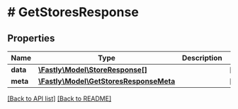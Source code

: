 # # GetStoresResponse

## Properties

Name | Type | Description | Notes
------------ | ------------- | ------------- | -------------
**data** | [**\Fastly\Model\StoreResponse[]**](StoreResponse.md) |  | [optional] 
**meta** | [**\Fastly\Model\GetStoresResponseMeta**](GetStoresResponseMeta.md) |  | [optional] 


[[Back to API list]](../../README.md#endpoints) [[Back to README]](../../README.md)
